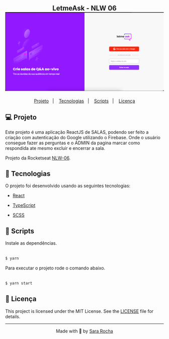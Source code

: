<h2  align="center">
LetmeAsk - NLW 06
<img  alt="cover-alt"  src=".github/letmeask.png" />
</h2>

  
<p  align="center">
<a  href="#-projeto">Projeto</a>&nbsp;&nbsp;&nbsp;|&nbsp;&nbsp;&nbsp;
<a  href="#-tecnologias">Tecnologias</a>&nbsp;&nbsp;&nbsp;|&nbsp;&nbsp;&nbsp;
<a  href="#-scripts">Scripts</a>&nbsp;&nbsp;&nbsp;|&nbsp;&nbsp;&nbsp;
<a  href="#-licença">Licença</a>
</p>

  

## 💻 Projeto
  

Este projeto é uma aplicação ReactJS  de SALAS, podendo ser feito a criação com  autenticação do Google utilizando o Firebase. Onde o usuário consegue fazer as perguntas e o ADMIN da pagina marcar como respondida ate mesmo excluir e encerrar a sala.

Projeto da Rocketseat [NLW-06](https://github.com/rocketseat-education/nlw-06-reactjs/tree/aula05).

  

## 🧪 Tecnologias


O projeto foi desenvolvido usando as seguintes tecnologias:

  

- [React](https://reactjs.org)

- [TypeScript](https://www.typescriptlang.org)

- [SCSS](https://sass-lang.com/install)




  

## 📝 Scripts
Instale as dependências.

```bash

$ yarn

```

  
Para executar o projeto rode o comando abaixo.

```bash

$ yarn start 

```


    

    

## 📝 Licença 
 

This project is licensed under the MIT License. See the [LICENSE](LICENSE.md) file for details.

  ---


<p  align="center">Made with 💜 by <a  href="https://github.com/sararchh"  target="_blank">Sara Rocha</a></p>